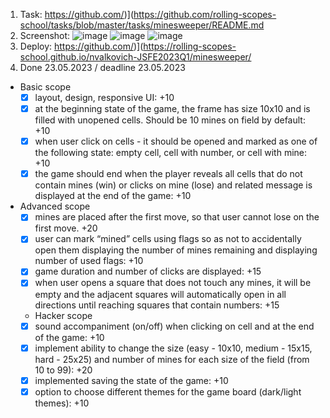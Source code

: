 1. Task: https://github.com/)](https://github.com/rolling-scopes-school/tasks/blob/master/tasks/minesweeper/README.md
2. Screenshot: 
![image](https://github.com/rolling-scopes-school/nvalkovich-JSFE2023Q1/assets/105563182/7f5b97cd-df1c-442b-93c3-dda47cb1cf9d)
![image](https://github.com/rolling-scopes-school/nvalkovich-JSFE2023Q1/assets/105563182/7ddc4552-6829-4ca2-9be6-eb1faa064ed4)
![image](https://github.com/rolling-scopes-school/nvalkovich-JSFE2023Q1/assets/105563182/e03a67d2-3b69-4db2-bfb0-b0d7830c6955)
3. Deploy: https://github.com/)](https://rolling-scopes-school.github.io/nvalkovich-JSFE2023Q1/minesweeper/
4. Done 23.05.2023 / deadline 23.05.2023
- Basic scope 
  - [x] layout, design, responsive UI: +10
  - [x] at the beginning state of the game, the frame has size 10x10 and is filled with unopened cells. Should be 10 mines on field by default: +10
  - [x] when user click on cells - it should be opened and marked as one of the following state: empty cell, cell with number, or cell with mine: +10
  - [x] the game should end when the player reveals all cells that do not contain mines (win) or clicks on mine (lose) and related message is displayed at the end of the game: +10
- Advanced scope
  - [x] mines are placed after the first move, so that user cannot lose on the first move. +20
  - [x] user can mark “mined” cells using flags so as not to accidentally open them displaying the number of mines remaining and displaying number of used flags: +10
  - [x] game duration and number of clicks are displayed: +15
  - [x] when user opens a square that does not touch any mines, it will be empty and the adjacent squares will automatically open in all directions until reaching squares that contain numbers: +15
  - Hacker scope
  - [x] sound accompaniment (on/off) when clicking on cell and at the end of the game: +10
  - [x] implement ability to change the size (easy - 10x10, medium - 15x15, hard - 25x25) and number of mines for each size of the field (from 10 to 99): +20
  - [x] implemented saving the state of the game: +10
  - [x] option to choose different themes for the game board (dark/light themes): +10
